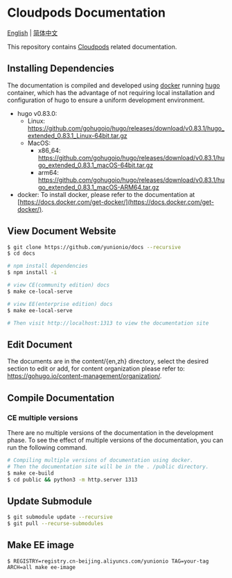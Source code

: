 # Cloudpods Documentation

[English](./README.md) | [简体中文](./README_CN.md)

This repository contains [Cloudpods](https://github.com/yunionio/cloudpods) related documentation.

## Installing Dependencies

The documentation is compiled and developed using [docker](https://docs.docker.com/get-started/overview/) running [hugo](https://gohugo.io/) container, which has the advantage of not requiring local installation and configuration of hugo to ensure a uniform development environment.

- hugo v0.83.0:
    - Linux: https://github.com/gohugoio/hugo/releases/download/v0.83.1/hugo_extended_0.83.1_Linux-64bit.tar.gz
    - MacOS:
        - x86_64: https://github.com/gohugoio/hugo/releases/download/v0.83.1/hugo_extended_0.83.1_macOS-64bit.tar.gz
        - arm64: https://github.com/gohugoio/hugo/releases/download/v0.83.1/hugo_extended_0.83.1_macOS-ARM64.tar.gz
- docker: To install docker, please refer to the documentation at [https://docs.docker.com/get-docker/](https://docs.docker.com/get-docker/).

## View Document Website

```bash
$ git clone https://github.com/yunionio/docs --recursive
$ cd docs

# npm install dependencies
$ npm install -i

# view CE(community edition) docs
$ make ce-local-serve

# view EE(enterprise edition) docs
$ make ee-local-serve

# Then visit http://localhost:1313 to view the documentation site
```

## Edit Document

The documents are in the content/{en,zh} directory, select the desired section to edit or add, for content organization please refer to: https://gohugo.io/content-management/organization/.

## Compile Documentation

### CE multiple versions

There are no multiple versions of the documentation in the development phase. To see the effect of multiple versions of the documentation, you can run the following command.

```bash
# Compiling multiple versions of documentation using docker.
# Then the documentation site will be in the . /public directory.
$ make ce-build
$ cd public && python3 -m http.server 1313
```

## Update Submodule

```bash
$ git submodule update --recursive
$ git pull --recurse-submodules
```

## Make EE image

```
$ REGISTRY=registry.cn-beijing.aliyuncs.com/yunionio TAG=your-tag ARCH=all make ee-image
```
